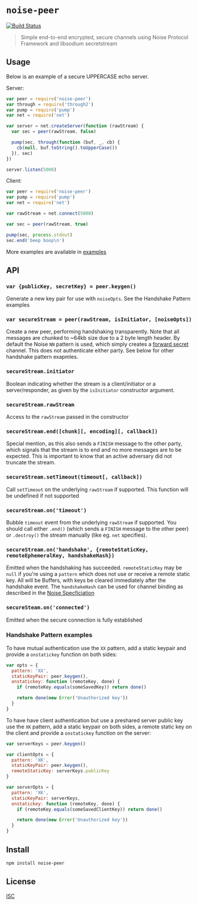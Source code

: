 # `noise-peer`

[![Build Status](https://travis-ci.org/emilbayes/noise-peer.svg?branch=master)](https://travis-ci.org/emilbayes/noise-peer)

> Simple end-to-end encrypted, secure channels using Noise Protocol Framework and libsodium secretstream

## Usage

Below is an example of a secure UPPERCASE echo server.

Server:

```js
var peer = require('noise-peer')
var through = require('through2')
var pump = require('pump')
var net = require('net')

var server = net.createServer(function (rawStream) {
  var sec = peer(rawStream, false)

  pump(sec, through(function (buf, _, cb) {
    cb(null, buf.toString().toUpperCase())
  }), sec)
})

server.listen(5000)
```

Client:

```js
var peer = require('noise-peer')
var pump = require('pump')
var net = require('net')

var rawStream = net.connect(5000)

var sec = peer(rawStream, true)

pump(sec, process.stdout)
sec.end('beep boop\n')
```

More examples are available in [examples](examples)

## API

### `var {publicKey, secretKey} = peer.keygen()`

Generate a new key pair for use with `noiseOpts`. See the Handshake Pattern
examples

### `var secureStream = peer(rawStream, isInitiator, [noiseOpts])`

Create a new peer, performing handshaking transparently. Note that all messages
are chunked to ~64kb size due to a 2 byte length header. By default the Noise
`NN` pattern is used, which simply creates a
[forward secret](https://en.wikipedia.org/wiki/Forward_secrecy) channel.
This does not authenticate either party. See below for other handshake pattern
exapmles.

### `secureStream.initiator`

Boolean indicating whether the stream is a client/initiator or a
server/responder, as given by the `isInitiator` constructor argument.

### `secureStream.rawStream`

Access to the `rawStream` passed in the constructor

### `secureStream.end([chunk][, encoding][, callback])`

Special mention, as this also sends a `FINISH` message to the other party, which
signals that the stream is to end and no more messages are to be expected. This
is important to know that an active adversary did not truncate the stream.

### `secureStream.setTimeout(timeout[, callback])`

Call `setTimeout` on the underlying `rawStream` if supported. This function will
be undefined if not supported

### `secureStream.on('timeout')`

Bubble `timeout` event from the underlying `rawStream` if supported. You should
call either `.end()` (which sends a `FINISH` message to the other peer) or
`.destroy()` the stream manually (like eg. `net` specifies).

### `secureStream.on('handshake', {remoteStaticKey, remoteEphemeralKey, handshakeHash})`

Emitted when the handshaking has succeeded. `remoteStaticKey` may be `null` if
you're using a `pattern` which does not use or receive a remote static key. All
will be Buffers, with keys be cleared immediately after the handshake event.
The `handshakeHash` can be used for channel binding as described in the
[Noise Specficiation](https://noiseprotocol.org/noise.html#channel-binding)

### `secureSteam.on('connected')`

Emitted when the secure connection is fully established

### Handshake Pattern examples

To have mutual authentication use the `XX` pattern, add a static keypair and
provide a `onstatickey` function on both sides:

```js
var opts = {
  pattern: 'XX',
  staticKeyPair: peer.keygen(),
  onstatickey: function (remoteKey, done) {
    if (remoteKey.equals(someSavedKey)) return done()

    return done(new Error('Unauthorized key'))
  }
}
```

To have have client authentication but use a preshared server public key use the
`XK` pattern, add a static keypair on both sides, a remote static key on the
client and provide a `onstatickey` function on the server:

```js
var serverKeys = peer.keygen()

var clientOpts = {
  pattern: 'XK',
  staticKeyPair: peer.keygen(),
  remoteStaticKey: serverKeys.publicKey
}

var serverOpts = {
  pattern: 'XK',
  staticKeyPair: serverKeys,
  onstatickey: function (remoteKey, done) {
    if (remoteKey.equals(someSavedClientKey)) return done()

    return done(new Error('Unauthorized key'))
  }
}
```

## Install

```sh
npm install noise-peer
```

## License

[ISC](LICENSE)

